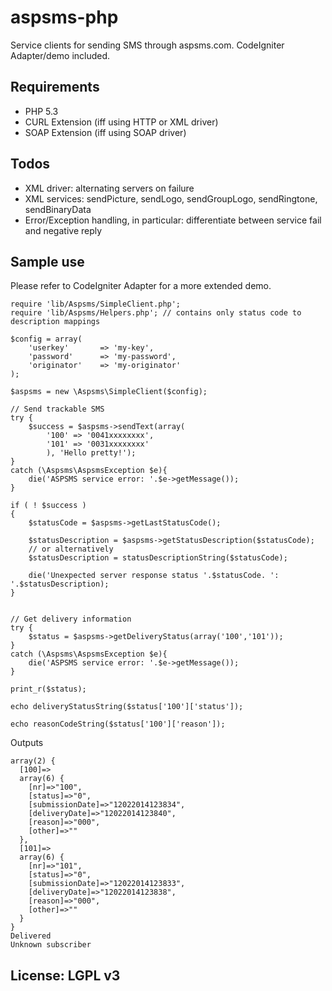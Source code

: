 aspsms-php
==========

Service clients for sending SMS through aspsms.com. CodeIgniter Adapter/demo included.


Requirements
----------

 - PHP 5.3
 - CURL Extension (iff using HTTP or XML driver)
 - SOAP Extension (iff using SOAP driver)




Todos
----------

 - XML driver: alternating servers on failure
 - XML services: sendPicture, sendLogo, sendGroupLogo, sendRingtone, sendBinaryData
 - Error/Exception handling, in particular: differentiate between service fail and negative reply



Sample use
----------
Please refer to CodeIgniter Adapter for a more extended demo.


    require 'lib/Aspsms/SimpleClient.php';
    require 'lib/Aspsms/Helpers.php'; // contains only status code to description mappings
    
    $config = array(
        'userkey'       => 'my-key',
        'password'      => 'my-password',
        'originator'    => 'my-originator'
    );

    $aspsms = new \Aspsms\SimpleClient($config);

    // Send trackable SMS
    try {
        $success = $aspsms->sendText(array(
            '100' => '0041xxxxxxxx',
            '101' => '0031xxxxxxxx'
            ), 'Hello pretty!');
    }
    catch (\Aspsms\AspsmsException $e){
        die('ASPSMS service error: '.$e->getMessage());
    }

    if ( ! $success )
    {
        $statusCode = $aspsms->getLastStatusCode();

        $statusDescription = $aspsms->getStatusDescription($statusCode);
        // or alternatively
        $statusDescription = statusDescriptionString($statusCode);

        die('Unexpected server response status '.$statusCode. ': '.$statusDescription);
    }


    // Get delivery information
    try {
        $status = $aspsms->getDeliveryStatus(array('100','101'));
    }
    catch (\Aspsms\AspsmsException $e){
        die('ASPSMS service error: '.$e->getMessage());
    }

    print_r($status);
    
    echo deliveryStatusString($status['100']['status']);

    echo reasonCodeString($status['100']['reason']);

    

Outputs

    
    array(2) {
      [100]=>
      array(6) {
        [nr]=>"100",
        [status]=>"0",
        [submissionDate]=>"12022014123834",
        [deliveryDate]=>"12022014123840",
        [reason]=>"000",
        [other]=>""
      },
      [101]=>
      array(6) {
        [nr]=>"101",
        [status]=>"0",
        [submissionDate]=>"12022014123833",
        [deliveryDate]=>"12022014123838",
        [reason]=>"000",
        [other]=>""
      }
    }
    Delivered
    Unknown subscriber
    
    


License: LGPL v3
----------
